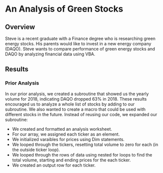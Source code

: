 # An Analysis of Green Stocks
## Overview
Steve is a recent graduate with a Finance degree who is researching green energy stocks.
His parents would like to invest in a new energy company (DAQO).
Steve wants to compare performance of green energy stocks and DAQO by analyzing financial data using VBA.
## Results

### Prior Analysis
In our prior analysis, we created a subroutine that showed us the yearly volume for 2018, indicating DAQO dropped 63% in 2018.
These results encouraged us to analyze a whole list of stocks by adding to our subroutine.  We also wanted to create a macro that could be used with different stocks in the future.  Instead of reusing our code, we expanded our subroutine:
* We created and formatted an analysis worksheet. 
* For our array, we assigned each ticker as an element.
* We initialized varaibles for prices using Dim statements.
* We looped through the tickers, resetting total volume to zero for each (in the outside ticker loop).
* We looped through the rows of data using nested for loops to find the total volume, starting and ending prices for the each ticker.
* We created an output row for each ticker.
